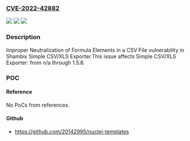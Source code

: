 ### [CVE-2022-42882](https://cve.mitre.org/cgi-bin/cvename.cgi?name=CVE-2022-42882)
![](https://img.shields.io/static/v1?label=Product&message=Simple%20CSV%2FXLS%20Exporter&color=blue)
![](https://img.shields.io/static/v1?label=Version&message=n%2Fa%3C%3D%201.5.8%20&color=brighgreen)
![](https://img.shields.io/static/v1?label=Vulnerability&message=CWE-1236%20Improper%20Neutralization%20of%20Formula%20Elements%20in%20a%20CSV%20File&color=brighgreen)

### Description

Improper Neutralization of Formula Elements in a CSV File vulnerability in Shambix Simple CSV/XLS Exporter.This issue affects Simple CSV/XLS Exporter: from n/a through 1.5.8.

### POC

#### Reference
No PoCs from references.

#### Github
- https://github.com/20142995/nuclei-templates

